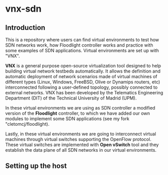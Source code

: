 # vnx-sdn
## Introduction
This is a repository where users can find virtual environments to test how SDN networks work, how Floodlight controller works and practice with some examples of SDN applications. Virtual environments are set up with "VNX".

**VNX** is a general purpose open-source virtualization tool designed to help building virtual network testbeds automatically. It allows the definition and automatic deployment of network scenarios made of virtual machines of different types (Linux, Windows, FreeBSD, Olive or Dynamips routers, etc) interconnected following a user-defined topology, possibly connected to external networks. VNX has been developed by the Telematics Engineering Department (DIT) of the Technical University of Madrid (UPM). 

In these virtual environments we are using as SDN controller a modified version of the **Floodlight** controller, to which we have added our own modules to implement some SDN applications (see my fork "cletomcj/floodlight).

Lastly, in these virtual environments we are going to interconnect virtual machines through virtual switches supporting the OpenFlow protocol. These virtual switches are implemented with **Open vSwitch** tool and they establish the data plane of all SDN networks in our virtual environments.

## Setting up the host


